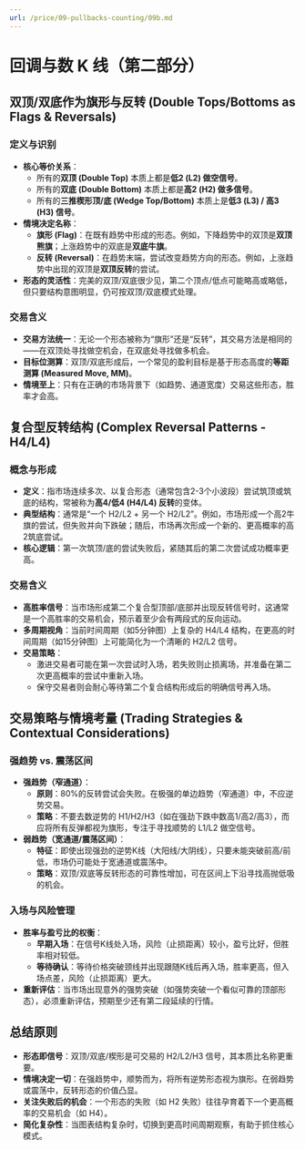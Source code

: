 ```yaml
---
url: /price/09-pullbacks-counting/09b.md
---
```

# 回调与数 K 线（第二部分）

## 双顶/双底作为旗形与反转 (Double Tops/Bottoms as Flags & Reversals)

### 定义与识别

* **核心等价关系**：
  * 所有的**双顶 (Double Top)** 本质上都是**低2 (L2) 做空信号**。
  * 所有的**双底 (Double Bottom)** 本质上都是**高2 (H2) 做多信号**。
  * 所有的**三推楔形顶/底 (Wedge Top/Bottom)** 本质上是**低3 (L3) / 高3 (H3) 信号**。
* **情境决定名称**：
  * **旗形 (Flag)**：在既有趋势中形成的形态。例如，下降趋势中的双顶是**双顶熊旗**；上涨趋势中的双底是**双底牛旗**。
  * **反转 (Reversal)**：在趋势末端，尝试改变趋势方向的形态。例如，上涨趋势中出现的双顶是**双顶反转**的尝试。
* **形态的灵活性**：完美的双顶/双底很少见，第二个顶点/低点可能略高或略低，但只要结构意图明显，仍可按双顶/双底模式处理。

### 交易含义

* **交易方法统一**：无论一个形态被称为“旗形”还是“反转”，其交易方法是相同的——在双顶处寻找做空机会，在双底处寻找做多机会。
* **目标位测算**：双顶/双底形成后，一个常见的盈利目标是基于形态高度的**等距测算 (Measured Move, MM)**。
* **情境至上**：只有在正确的市场背景下（如趋势、通道宽度）交易这些形态，胜率才会高。

## 复合型反转结构 (Complex Reversal Patterns - H4/L4)

### 概念与形成

* **定义**：指市场连续多次、以复合形态（通常包含2-3个小波段）尝试筑顶或筑底的结构，常被称为**高4/低4 (H4/L4) 反转**的变体。
* **典型结构**：通常是“一个 H2/L2 + 另一个 H2/L2”。例如，市场形成一个高2牛旗的尝试，但失败并向下跌破；随后，市场再次形成一个新的、更高概率的高2筑底尝试。
* **核心逻辑**：第一次筑顶/底的尝试失败后，紧随其后的第二次尝试成功概率更高。

### 交易含义

* **高胜率信号**：当市场形成第二个复合型顶部/底部并出现反转信号时，这通常是一个高胜率的交易机会，预示着至少会有两段式的反向运动。
* **多周期视角**：当前时间周期（如5分钟图）上复杂的 H4/L4 结构，在更高的时间周期（如15分钟图）上可能简化为一个清晰的 H2/L2 信号。
* **交易策略**：
  * 激进交易者可能在第一次尝试时入场，若失败则止损离场，并准备在第二次更高概率的尝试中重新入场。
  * 保守交易者则会耐心等待第二个复合结构形成后的明确信号再入场。

## 交易策略与情境考量 (Trading Strategies & Contextual Considerations)

### 强趋势 vs. 震荡区间

* **强趋势（窄通道）**：
  * **原则**：80%的反转尝试会失败。在极强的单边趋势（窄通道）中，不应逆势交易。
  * **策略**：不要去数逆势的 H1/H2/H3（如在强劲下跌中数高1/高2/高3），而应将所有反弹都视为旗形，专注于寻找顺势的 L1/L2 做空信号。
* **弱趋势（宽通道/震荡区间）**：
  * **特征**：即使出现强劲的逆势K线（大阳线/大阴线），只要未能突破前高/前低，市场仍可能处于宽通道或震荡中。
  * **策略**：双顶/双底等反转形态的可靠性增加，可在区间上下沿寻找高抛低吸的机会。

### 入场与风险管理

* **胜率与盈亏比的权衡**：
  * **早期入场**：在信号K线处入场，风险（止损距离）较小，盈亏比好，但胜率相对较低。
  * **等待确认**：等待价格突破颈线并出现跟随K线后再入场，胜率更高，但入场点差，风险（止损距离）更大。
* **重新评估**：当市场出现意外的强势突破（如强势突破一个看似可靠的顶部形态），必须重新评估，预期至少还有第二段延续的行情。

## 总结原则

* **形态即信号**：双顶/双底/楔形是可交易的 H2/L2/H3 信号，其本质比名称更重要。
* **情境决定一切**：在强趋势中，顺势而为，将所有逆势形态视为旗形。在弱趋势或震荡中，反转形态的价值凸显。
* **关注失败后的机会**：一个形态的失败（如 H2 失败）往往孕育着下一个更高概率的交易机会（如 H4）。
* **简化复杂性**：当图表结构复杂时，切换到更高时间周期观察，有助于抓住核心模式。
